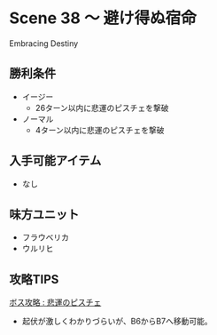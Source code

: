 # Scene 38 ～ 避け得ぬ宿命  

Embracing Destiny

## 勝利条件 

- イージー
  - 26ターン以内に悲運のピスチェを撃破
- ノーマル
  - 4ターン以内に悲運のピスチェを撃破

## 入手可能アイテム 

- なし

## 味方ユニット 

- フラウベリカ
- ウルリヒ

## 攻略TIPS 

[ボス攻略 : 悲運のピスチェ](BossEnemy.md)
- 起伏が激しくわかりづらいが、B6からB7へ移動可能。

